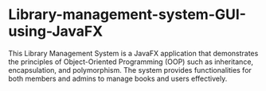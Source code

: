 # Library-management-system-GUI-using-JavaFX
This Library Management System is a JavaFX application that demonstrates the principles of Object-Oriented Programming (OOP) such as inheritance, encapsulation, and polymorphism. The system provides functionalities for both members and admins to manage books and users effectively.
